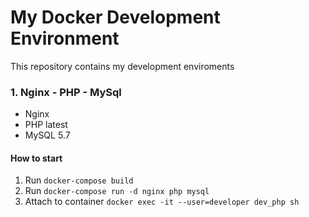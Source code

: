 <h1>My Docker Development Environment</h1>

<p>
This repository contains my development enviroments
</p>

### 1. Nginx - PHP - MySql
* Nginx
* PHP latest
* MySQL 5.7
#### How to start
1. Run `docker-compose build`
2. Run `docker-compose run -d nginx php mysql`
3. Attach to container `docker exec -it --user=developer dev_php sh`
